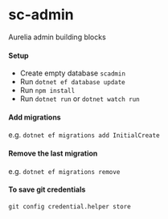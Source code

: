 # sc-admin
Aurelia admin building blocks

#### Setup
* Create empty database `scadmin`
* Run `dotnet ef database update`
* Run `npm install`
* Run `dotnet run` or `dotnet watch run`

#### Add migrations
e.g. `dotnet ef migrations add InitialCreate`

#### Remove the last migration
e.g. `dotnet ef migrations remove`

#### To save git credentials
`git config credential.helper store`
